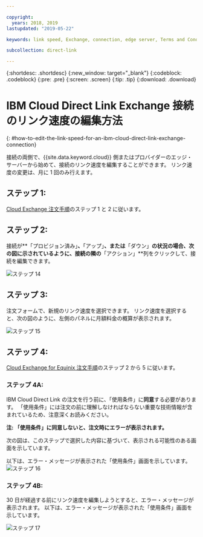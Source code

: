 ```yaml
---

copyright:
  years: 2018, 2019
lastupdated: "2019-05-22"

keywords: link speed, Exchange, connection, edge server, Terms and Conditions

subcollection: direct-link

---
```


{:shortdesc: .shortdesc}
{:new_window: target="_blank"}
{:codeblock: .codeblock}
{:pre: .pre}
{:screen: .screen}
{:tip: .tip}
{:download: .download}

# IBM Cloud Direct Link Exchange 接続のリンク速度の編集方法
{: #how-to-edit-the-link-speed-for-an-ibm-cloud-direct-link-exchange-connection}

接続の両側で、{{site.data.keyword.cloud}} 側またはプロバイダーのエッジ・サーバーから始めて、接続のリンク速度を編集することができます。 リンク速度の変更は、月に 1 回のみ行えます。

## ステップ 1: 

[Cloud Exchange 注文手順](/docs/infrastructure/direct-link?topic=direct-link-provisioning-ibm-cloud-direct-link-exchange)のステップ 1 と 2 に従います。

## ステップ 2:

接続が**「プロビジョン済み」**、**「アップ」**、または**「ダウン」**の状況の場合、次の図に示されているように、接続の隣の**「アクション」**列をクリックして、接続を編集できます。

![ステップ 14](/images/PSRL-Step2.png)

## ステップ 3:

注文フォームで、新規のリンク速度を選択できます。 リンク速度を選択すると、次の図のように、左側のパネルに月額料金の概算が表示されます。

![ステップ 15](/images/PSRL-Step3.png)


## ステップ 4:

[Cloud Exchange for Equinix 注文手順](/docs/infrastructure/direct-link?topic=direct-link-provisioning-ibm-cloud-direct-link-exchange-for-equinix)のステップ 2 から 5 に従います。

### ステップ 4A:
IBM Cloud Direct Link の注文を行う前に、「使用条件」に**同意**する必要があります。 「使用条件」には注文の前に理解しなければならない重要な技術情報が含まれているため、注意深くお読みください。 

**注: 「使用条件」に同意しないと、注文時にエラーが表示されます。**

次の図は、このステップで選択した内容に基づいて、表示される可能性のある画面を示しています。

以下は、エラー・メッセージが表示された「使用条件」画面を示しています。
![ステップ 16](/images/PSRL-Step4A.png)

### ステップ 4B:
30 日が経過する前にリンク速度を編集しようとすると、エラー・メッセージが表示されます。 以下は、エラー・メッセージが表示された「使用条件」画面を示しています。

![ステップ 17](/images/PSRL-Step4B.png)
